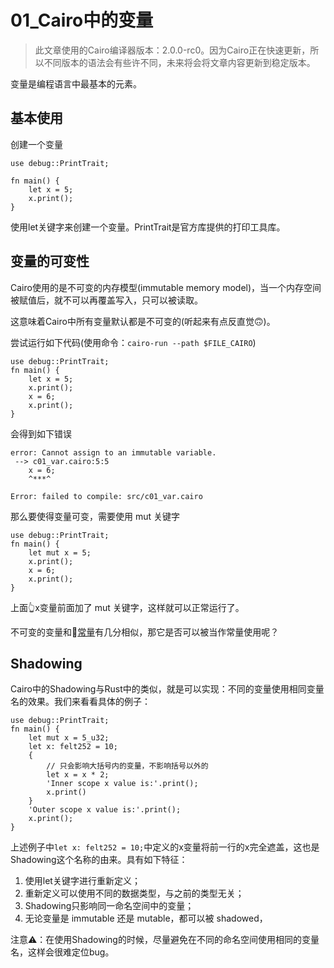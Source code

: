 ﻿# 01\_Cairo中的变量
> 此文章使用的Cairo编译器版本：2.0.0-rc0。因为Cairo正在快速更新，所以不同版本的语法会有些许不同，未来将会将文章内容更新到稳定版本。

变量是编程语言中最基本的元素。

## 基本使用
创建一个变量

```
use debug::PrintTrait;

fn main() {
    let x = 5;
    x.print();
}
```

使用let关键字来创建一个变量。PrintTrait是官方库提供的打印工具库。

## 变量的可变性
Cairo使用的是不可变的内存模型(immutable memory model)，当一个内存空间被赋值后，就不可以再覆盖写入，只可以被读取。

这意味着Cairo中所有变量默认都是不可变的(听起来有点反直觉🙃️)。

尝试运行如下代码(使用命令：`cairo-run --path $FILE_CAIRO`)

```
use debug::PrintTrait;
fn main() {
    let x = 5;
    x.print();
    x = 6;
    x.print();
}
```

会得到如下错误

```
error: Cannot assign to an immutable variable.
 --> c01_var.cairo:5:5
    x = 6;
    ^***^

Error: failed to compile: src/c01_var.cairo
```

那么要使得变量可变，需要使用 mut 关键字

```
use debug::PrintTrait;
fn main() {
    let mut x = 5;
    x.print();
    x = 6;
    x.print();
}
```

上面👆x变量前面加了 mut 关键字，这样就可以正常运行了。

不可变的变量和🔗[常量](brain://6DBBKn239UaB5EKug2ATZw/Cairo%E4%B8%AD%E7%9A%84%E5%B8%B8%E9%87%8F)有几分相似，那它是否可以被当作常量使用呢？

## Shadowing
Cairo中的Shadowing与Rust中的类似，就是可以实现：不同的变量使用相同变量名的效果。我们来看看具体的例子：<br>
```
use debug::PrintTrait;
fn main() {
    let mut x = 5_u32;
    let x: felt252 = 10;
    {
	    // 只会影响大括号内的变量，不影响括号以外的
        let x = x * 2;
        'Inner scope x value is:'.print();
        x.print()
    }
    'Outer scope x value is:'.print();
    x.print();
}
```

上述例子中`let x: felt252 = 10;`中定义的x变量将前一行的x完全遮盖，这也是Shadowing这个名称的由来。具有如下特征：

1. 使用let关键字进行重新定义；
2. 重新定义可以使用不同的数据类型，与之前的类型无关；
3. Shadowing只影响同一命名空间中的变量；
4. 无论变量是 immutable 还是 mutable，都可以被 shadowed，

注意⚠️：在使用Shadowing的时候，尽量避免在不同的命名空间使用相同的变量名，这样会很难定位bug。
